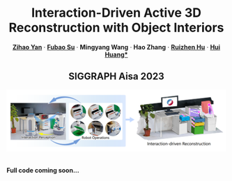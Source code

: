 <div>
  <h1 align="center">Interaction-Driven Active 3D Reconstruction with Object Interiors</h1>
  <p align="center">
    <a href="https://salingo.me/"><strong>Zihao Yan</strong></a>
    ·
    <a href="https://github.com/JYILY"><strong>Fubao Su</strong></a>
    ·
    <a><strong>Mingyang Wang</strong></a>
    ·
    <a><strong>Hao Zhang</strong></a>
    ·
    <a href="https://csse.szu.edu.cn/staff/ruizhenhu/"><strong>Ruizhen Hu</strong></a>
    ·
    <a href="https://vcc.tech/~huihuang/home"><strong>Hui Huang*</strong></a>
  </p>
  <h2 align="center">SIGGRAPH Aisa 2023</h2>
  <div align="center">
    <img src="./paper.png", width="800">
</div>

<br>

**Full code coming soon...**
